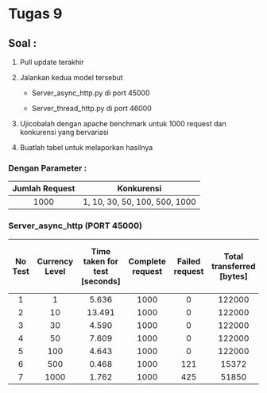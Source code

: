 # Tugas 9

## Soal :

1. Pull update terakhir

2. Jalankan kedua model tersebut

    - Server_async_http.py di port 45000

    - Server_thread_http.py di port 46000

3. Ujicobalah dengan apache benchmark untuk 1000 request dan konkurensi yang bervariasi

4. Buatlah tabel untuk melaporkan hasilnya

### Dengan Parameter :

| Jumlah Request | Konkurensi | 
| :-------------: | :-------------: |
| 1000 | 1, 10, 30, 50, 100, 500, 1000 | 

### Server_async_http (PORT 45000)

| No Test | Currency Level | Time taken for test [seconds] | Complete request | Failed request | Total transferred [bytes] | Request per second [#/sec] {mean} | Time per request [ms] (means) | Transfer rate [Kbytes/sec] |
| :-------------: | :-------------: | :-------------: | :-------------: | :-------------: | :-------------: | :-------------: | :-------------: | :-------------: |
| 1 | 1 | 5.636 | 1000 | 0 | 122000 | 177.44 | 5.636 | 21.14 |
| 2 | 10 | 13.491 | 1000 | 0 | 122000 | 74.12 | 134.911 | 8.83 |
| 3 | 30 | 4.590 | 1000 | 0 | 122000 | 217.88 | 137.691 | 25.96 |
| 4 | 50 | 7.609 | 1000 | 0 | 122000 | 131.42 | 380.466 | 15.66 |
| 5 | 100 | 4.643 | 1000 | 0 | 122000 | 215.37 | 464.327 | 25.66 |
| 6 | 500 | 0.468 | 1000 | 121 | 15372 | 2138.17 | 233.845 | 32.10 |
| 7 | 1000 | 1.762 | 1000 | 425 | 51850 | 576.40 | 1762.410 | 28.73 |


